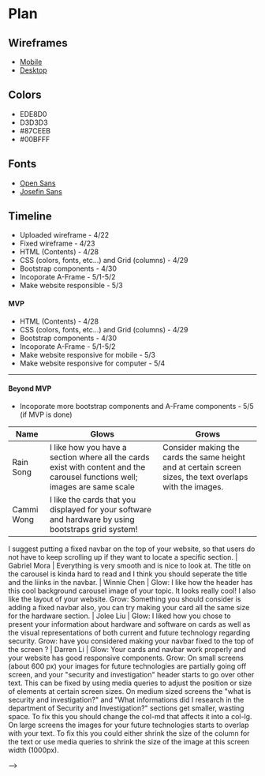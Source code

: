 # Plan

## Wireframes
* [Mobile](https://wireframe.cc/GtsUSG)
* [Desktop](https://wireframe.cc/SBusN1)

## Colors
* EDE8D0
* D3D3D3
* #87CEEB
* #00BFFF

## Fonts
* [Open Sans](https://fonts.google.com/specimen/Open+Sans)
* [Josefin Sans](https://fonts.google.com/specimen/Josefin+Sans)

## Timeline

* Uploaded wireframe - 4/22
* Fixed wireframe - 4/23
* HTML (Contents) - 4/28
* CSS (colors, fonts, etc...) and Grid (columns) - 4/29
* Bootstrap components - 4/30
* Incoporate A-Frame - 5/1-5/2
* Make website responsible - 5/3


#### MVP

* HTML (Contents) - 4/28
* CSS (colors, fonts, etc...) and Grid (columns) - 4/29
* Bootstrap components - 4/30
* Incoporate A-Frame - 5/1-5/2
* Make website responsive for mobile - 5/3
* Make website responsive for computer - 5/4

---

#### Beyond MVP

* Incoporate more bootstrap components and A-Frame components - 5/5 (if MVP is done)




| Name | Glows | Grows |
| -------- | ------- | ------- |
| Rain Song | I like how you have a section where all the cards exist with content and the carousel functions well; images are same scale  | Consider making the cards the same height and at certain screen sizes, the text overlaps with the images.
| Cammi Wong | I like the cards that you displayed for your software and hardware by using bootstraps grid system!
I suggest putting a fixed navbar on the top of your website, so that users do not have to keep scrolling up if they want to locate a specific section.
| Gabriel Mora | Everything is very smooth and is nice to look at. The title on the carousel is kinda hard to read and I think you should seperate the title and the liinks in the navbar.
| Winnie Chen | Glow: I like how the header has this cool background carousel image of your topic. It looks really cool! I also like the layout of your website. Grow: Something you should consider is adding a fixed navbar also, you can try making your card all the same size for the hardware section.
| Jolee Liu  | Glow: I liked how you chose to present your information about hardware and software on cards as well as the visual representations of both current and future technology regarding security. Grow: have you considered making your navbar fixed to the top of the screen ?
| Darren Li  | Glow: Your cards and navbar work properly and your website has good responsive components. Grow: On small screens (about 600 px) your images for future technologies are partially going off screen, and your "security and investigation" header starts to go over other text. This can be fixed by using media queries to adjust the position or size of elements at certain screen sizes. On medium sized screens the "what is security and investigation?" and "What informations did I research in the department of Security and Investigation?" sections get smaller, wasting space. To fix this you should change the col-md that affects it into a col-lg. On large screens the images for your future technologies starts to overlap with your text. To fix this you could either shrink the size of the column for the text or use media queries to shrink the size of the image at this screen width (1000px).







-->

